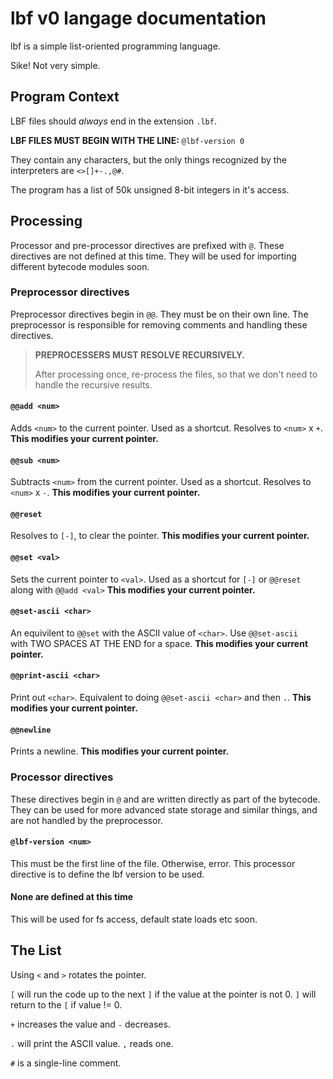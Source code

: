 # lbf v0 langage documentation

lbf is a simple list-oriented programming language.

Sike! Not very simple.

## Program Context

LBF files should *always* end in the extension `.lbf`.

**LBF FILES MUST BEGIN WITH THE LINE:** `@lbf-version 0`

They contain any characters, but the only things recognized by the interpreters are `<>[]+-.,@#`.

The program has a list of 50k unsigned 8-bit integers in it's access.

## Processing

Processor and pre-processor directives are prefixed with `@`. These directives are not defined at this time. They will be used for importing different bytecode modules soon.

### Preprocessor directives

Preprocessor directives begin in `@@`. They must be on their own line.
The preprocessor is responsible for removing comments and handling these directives.

> **PREPROCESSERS MUST RESOLVE RECURSIVELY.**
>
> After processing once, re-process the files, so that we don't need to handle the recursive results.

#### `@@add <num>`

Adds `<num>` to the current pointer. Used as a shortcut. Resolves to `<num>` x `+`. **This modifies your current pointer.**

#### `@@sub <num>`

Subtracts `<num>` from the current pointer. Used as a shortcut. Resolves to `<num>` x `-`. **This modifies your current pointer.**

#### `@@reset`

Resolves to `[-]`, to clear the pointer. **This modifies your current pointer.**

#### `@@set <val>`

Sets the current pointer to `<val>`. Used as a shortcut for `[-]` or `@@reset` along with `@@add <val>` **This modifies your current pointer.**

#### `@@set-ascii <char>`

An equivilent to `@@set` with the ASCII value of `<char>`. Use `@@set-ascii  ` with TWO SPACES AT THE END for a space. **This modifies your current pointer.**

#### `@@print-ascii <char>`

Print out `<char>`. Equivalent to doing `@@set-ascii <char>` and then `.`. **This modifies your current pointer.**

#### `@@newline`

Prints a newline. **This modifies your current pointer.**

### Processor directives

These directives begin in `@` and are written directly as part of the bytecode. They can be used for more advanced state storage and similar things, and are not handled by the preprocessor.

#### `@lbf-version <num>`

This must be the first line of the file. Otherwise, error. This processor directive is to define the lbf version to be used.

#### None are defined at this time

This will be used for fs access, default state loads etc soon.

## The List

Using `<` and `>` rotates the pointer.

`[` will run the code up to the next `]` if the value at the pointer is not 0. `]` will return to the `[` if value != 0.

`+` increases the value and `-` decreases.

`.` will print the ASCII value. `,` reads one.

`#` is a single-line comment.
